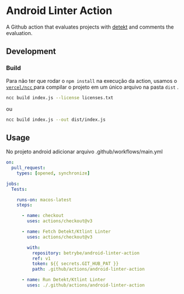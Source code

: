 # Android Linter Action

A Github action that evaluates projects with [detekt](https://detekt.dev/) and comments the evaluation.

## Development

### Build

Para não ter que rodar o `npm install` na execução da action, usamos o [ `vercel/ncc` ](https://github.com/vercel/ncc) para compilar o projeto em um único arquivo na pasta `dist` .

```bash
ncc build index.js --license licenses.txt
```

ou 

```bash
ncc build index.js --out dist/index.js
```

## Usage

No projeto android adicionar arquivo .github/workflows/main.yml

```yml
on:
  pull_request:
    types: [opened, synchronize]

jobs:
  Tests:

    runs-on: macos-latest
    steps:

      - name: checkout
        uses: actions/checkout@v3

      - name: Fetch Detekt/Ktlint Linter
        uses: actions/checkout@v3

        with:
          repository: betrybe/android-linter-action
          ref: v1
          token: ${{ secrets.GIT_HUB_PAT }}
          path: .github/actions/android-linter-action

      - name: Run Detekt/Ktlint Linter
        uses: ./.github/actions/android-linter-action
```
